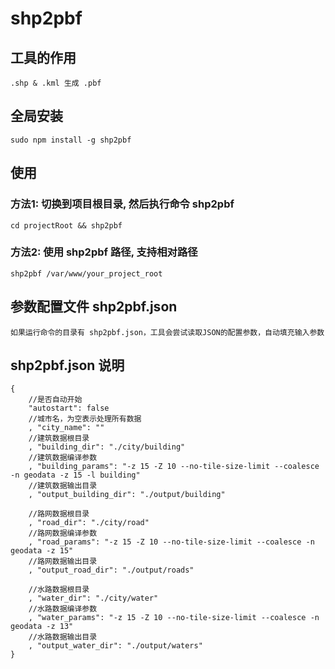 
# shp2pbf 

## 工具的作用
    .shp & .kml 生成 .pbf

## 全局安装
    sudo npm install -g shp2pbf

## 使用
### 方法1: 切换到项目根目录, 然后执行命令 shp2pbf
    cd projectRoot && shp2pbf

### 方法2: 使用 shp2pbf 路径, 支持相对路径
    shp2pbf /var/www/your_project_root

## 参数配置文件 shp2pbf.json
	如果运行命令的目录有 shp2pbf.json，工具会尝试读取JSON的配置参数，自动填充输入参数

## shp2pbf.json 说明
	{
		//是否自动开始
		"autostart": false 	
		//城市名，为空表示处理所有数据
		, "city_name": "" 
		//建筑数据根目录
		, "building_dir": "./city/building"	
		//建筑数据编译参数
		, "building_params": "-z 15 -Z 10 --no-tile-size-limit --coalesce -n geodata -z 15 -l building"
		//建筑数据输出目录
		, "output_building_dir": "./output/building"

		//路网数据根目录
		, "road_dir": "./city/road"
		//路网数据编译参数
		, "road_params": "-z 15 -Z 10 --no-tile-size-limit --coalesce -n geodata -z 15"
		//路网数据输出目录
		, "output_road_dir": "./output/roads"

		//水路数据根目录
		, "water_dir": "./city/water"
		//水路数据编译参数
		, "water_params": "-z 15 -Z 10 --no-tile-size-limit --coalesce -n geodata -z 13"
		//水路数据输出目录
		, "output_water_dir": "./output/waters"
	}
